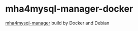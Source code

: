 # mha4mysql-manager-docker
 [mha4mysql-manager](https://github.com/yoshinorim/mha4mysql-manager) build by Docker and Debian

